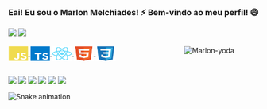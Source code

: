 ### Eai! Eu sou o Marlon Melchiades! ⚡ Bem-vindo ao meu perfil! 😄

 <div>
  <a href="https://github.com/MarlonMelchiades/MarlonMelchiades">
  <img height="180em" src="https://github-readme-stats.vercel.app/api?username=MarlonMelchiades&show_icons=true&theme=midnight-purple&include_all_commits=true&count_private=true"/>
  <img height="180em" src="https://github-readme-stats.vercel.app/api/top-langs/?username=MarlonMelchiades&layout=compact&langs_count=7&theme=midnight-purple"/>
 </div>
  
<div style="display: inline_block"><br>
  <img align="center" alt="Marlon-Js" height="30" width="40" src="https://raw.githubusercontent.com/devicons/devicon/master/icons/javascript/javascript-plain.svg">
  <img align="center" alt="Marlon-Ts" height="30" width="40" src="https://raw.githubusercontent.com/devicons/devicon/master/icons/typescript/typescript-plain.svg">
  <img align="center" alt="Marlon-React" height="30" width="40" src="https://raw.githubusercontent.com/devicons/devicon/master/icons/react/react-original.svg">
  <img align="center" alt="Marlon-HTML" height="30" width="40" src="https://raw.githubusercontent.com/devicons/devicon/master/icons/html5/html5-original.svg">
  <img align="center" alt="Marlon-CSS" height="30" width="40" src="https://raw.githubusercontent.com/devicons/devicon/master/icons/css3/css3-original.svg">
  <img align="right" alt="Marlon-yoda" height="150" width="150" src="https://i.pinimg.com/originals/c3/cd/1d/c3cd1d546ee4c70c6481366aa097878d.gif">
</div>
  
  ##

<div>
  <a href = "mailto:marlonendrigosilva@gmail.com"><img src="https://img.shields.io/badge/Gmail-D14836?style=for-the-badge&logo=gmail&logoColor=white" target="_blank"></a>
  <a href="https://www.linkedin.com/in/marlon-melchiades/" target="_blank"><img src="https://img.shields.io/badge/-LinkedIn-%230077B5?style=for-the-badge&logo=linkedin&logoColor=white" target="_blank"></a> 
    <a href="https://www.youtube.com/playlist?list=PLEljkh47QkbwgejwxK-5uPerIx5JADlbF" target="_blank"><img src="https://img.shields.io/badge/YouTube-FF0000?style=for-the-badge&logo=youtube&logoColor=white" target="_blank"></a>
    <a href="https://twitter.com/marlonendjr" target="_blank"><img src="https://img.shields.io/badge/Twitter-1DA1F2?style=for-the-badge&logo=twitter&logoColor=white" target="_blank"></a>
 	<a href="https://www.twitch.tv/marlonmelchiades" target="_blank"><img src="https://img.shields.io/badge/Twitch-9146FF?style=for-the-badge&logo=twitch&logoColor=white" target="_blank"></a>
 <a href="https://discord.gg/EQNjQxgs" target="_blank"><img src="https://img.shields.io/badge/Discord-7289DA?style=for-the-badge&logo=discord&logoColor=white" target="_blank"></a> 

  ![Snake animation](https://github.com/MarlonMelchiades/MarlonMelchiades/blob/main/.github/workflows/blank.yml)
 
</div>
